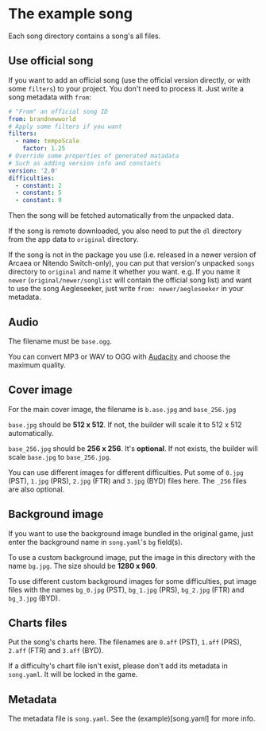 # The example song

Each song directory contains a song's all files.

## Use official song

If you want to add an official song (use the official version directly, or with some `filters`) to your project. You don't need to process it. Just write a song metadata with `from`:

```yaml
# "From" an official song ID
from: brandnewworld
# Apply some filters if you want 
filters:
  - name: tempoScale
    factor: 1.25
# Override some properties of generated matadata
# Such as adding version info and constants
version: '2.0'
difficulties:
  - constant: 2
  - constant: 5
  - constant: 9
```

Then the song will be fetched automatically from the unpacked data.

If the song is remote downloaded, you also need to put the `dl` directory from the app data to `original` directory.

If the song is not in the package you use (i.e. released in a newer version of Arcaea or Nitendo Switch-only), you can put that version's unpacked `songs` directory to `original` and name it whether you want. e.g. If you name it `newer` (`original/newer/songlist` will contain the official song list) and want to use the song Aegleseeker, just write `from: newer/aegleseeker` in your metadata.

## Audio

The filename must be `base.ogg`.

You can convert MP3 or WAV to OGG with [Audacity](https://www.audacityteam.org/) and choose the maximum quality.

## Cover image

For the main cover image, the filename is `b.ase.jpg` and `base_256.jpg`

`base.jpg` should be **512 x 512**. If not, the builder will scale it to 512 x 512 automatically.

`base_256.jpg` should be **256 x 256**. It's **optional**. If not exists, the builder will scale `base.jpg` to `base_256.jpg`.

You can use different images for different difficulties. Put some of `0.jpg` (PST), `1.jpg` (PRS), `2.jpg` (FTR) and `3.jpg` (BYD) files here. The `_256` files are also optional.

## Background image

If you want to use the background image bundled in the original game, just enter the background name in `song.yaml`'s `bg` field(s).

To use a custom background image, put the image in this directory with the name `bg.jpg`. The size should be **1280 x 960**.

To use different custom background images for some difficulties, put image files with the names `bg_0.jpg` (PST), `bg_1.jpg` (PRS), `bg_2.jpg` (FTR) and `bg_3.jpg` (BYD).

## Charts files

Put the song's charts here. The filenames are `0.aff` (PST), `1.aff` (PRS), `2.aff` (FTR) and `3.aff` (BYD).

If a difficulty's chart file isn't exist, please don't add its metadata in `song.yaml`. It will be locked in the game.

## Metadata

The metadata file is `song.yaml`. See the (example)[song.yaml] for more info.
